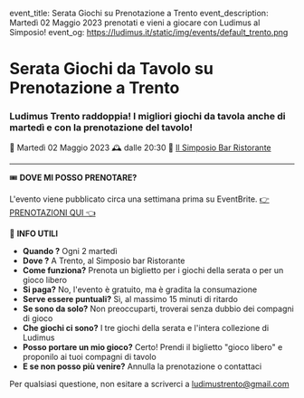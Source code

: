 event_title: Serata Giochi su Prenotazione a Trento
event_description: Martedì 02 Maggio 2023 prenotati e vieni a giocare con Ludimus al Simposio!
event_og: https://ludimus.it/static/img/events/default_trento.png

# Serata Giochi da Tavolo su Prenotazione a Trento

### Ludimus Trento raddoppia! I migliori giochi da tavola anche di martedì e con la prenotazione del tavolo!

📅 Martedì 02 Maggio 2023
🕰 dalle 20:30
📍 [Il Simposio Bar Ristorante](https://g.page/ilsimposiotrento?share)

---

🎟 **DOVE MI POSSO PRENOTARE?**

L'evento viene pubblicato circa una settimana prima su EventBrite. [👉 PRENOTAZIONI QUI 👈](https://www.eventbrite.it/o/ludimus-17674887161)


🎲 **INFO UTILI**

- **Quando ?** Ogni 2 martedì
- **Dove ?** A Trento, al Simposio bar Ristorante
- **Come funziona?** Prenota un biglietto per i giochi della serata o per un gioco libero
- **Si paga?** No, l'evento è gratuito, ma è gradita la consumazione
- **Serve essere puntuali?** Sì, al massimo 15 minuti di ritardo
- **Se sono da solo?** Non preoccuparti, troverai senza dubbio dei compagni di gioco
- **Che giochi ci sono?** I tre giochi della serata e l'intera collezione di Ludimus
- **Posso portare un mio gioco?** Certo! Prendi il biglietto "gioco libero" e proponilo ai tuoi compagni di tavolo
- **E se non posso più venire?** Annulla la prenotazione o contattaci

Per qualsiasi questione, non esitare a scriverci a [ludimustrento@gmail.com](mailto:ludimustrento@gmail.com)
